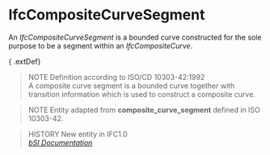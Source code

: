 IfcCompositeCurveSegment
========================
An _IfcCompositeCurveSegment_ is a bounded curve constructed for the sole
purpose to be a segment within an _IfcCompositeCurve_.  
  
{ .extDef}  
> NOTE  Definition according to ISO/CD 10303-42:1992  
> A composite curve segment is a bounded curve together with transition
> information which is used to construct a composite curve.  
  
> NOTE  Entity adapted from **composite_curve_segment** defined in ISO
> 10303-42.  
  
> HISTORY  New entity in IFC1.0  
[ _bSI
Documentation_](https://standards.buildingsmart.org/IFC/DEV/IFC4_2/FINAL/HTML/schema/ifcgeometryresource/lexical/ifccompositecurvesegment.htm)


